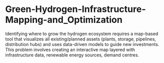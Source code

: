 # Green-Hydrogen-Infrastructure-Mapping-and_Optimization
Identifying where to grow the hydrogen ecosystem requires a map-based tool that visualizes all existing/planned assets (plants, storage, pipelines, distribution hubs) and uses data-driven models to guide new investments. This problem involves creating an interactive map layered with infrastructure data, renewable energy sources, demand centres.
